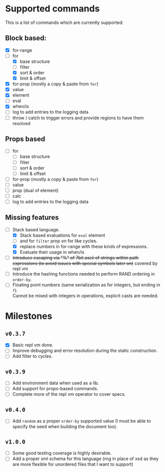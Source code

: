 # Supported commands

This is a list of commands which are currently supported:

## Block based:

- [x] for-range
- [ ] for
  - [x] base structure
  - [ ] filter
  - [x] sort & order
  - [x] limit & offset
- [x] for-prop (mostly a copy & paste from `for`)
- [x] value
- [x] element
- [ ] eval
- [x] when/is
- [ ] log to add entries to the logging data
- [ ] throw / catch to trigger errors and provide regions to have them resolved

## Props based

- [ ] for
  - [ ] base structure
  - [ ] filter
  - [ ] sort & order
  - [ ] limit & offset
- [ ] for-prop (mostly a copy & paste from `for`)
- [ ] value
- [ ] prop (dual of element)
- [ ] calc
- [ ] log to add entries to the logging data

## Missing features

- [ ] Stack based language.
  - [x] Stack based evaluations for `eval` element
  - [ ] and for `filter` prop on for like cycles.
  - [x] replace numbers in for-range with these kinds of expressions.
  - [x] Evaluate their usage in when/is
- [ ] ~~Introduce escaping via "%" of 7bit ascii of strings within path expressions (to avoid issues with special symbols later on)~~ covered by repl vm
- [ ] Introduce the hashing functions needed to perform RAND ordering in `order-by`.
- [ ] Floating point numbers (same serialization as for integers, but ending in `f`).  
       Cannot be mixed with integers in operations, explicit casts are needed.

# Milestones

## `v0.3.7`

- [x] Basic repl vm done.
- [ ] Improve debugging and error resolution during the static construction.
- [ ] Add filter to cycles.

## `v0.3.9`

- [ ] Add environment data when used as a lib.
- [ ] Add support for props-based commands.
- [ ] Complete more of the repl vm operator to cover specs.

## `v0.4.0`

- [ ] Add `random` as a proper `order-by` supported value (I must be able to specify the seed when building the document too).

## `v1.0.0`

- [ ] Some good testing coverage is highly desirable.
- [ ] Add a proper xml schema for this language (rng in place of xsd as they are more flexible for unordered files that I want to support)
